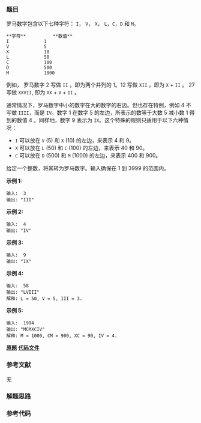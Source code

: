 ### 题目
罗马数字包含以下七种字符： `I`， `V`， `X`， `L`，`C`，`D` 和 `M`。

    
    
    **字符**          **数值**
    I             1
    V             5
    X             10
    L             50
    C             100
    D             500
    M             1000

例如， 罗马数字 2 写做 `II` ，即为两个并列的 1。12 写做 `XII` ，即为 `X` + `II` 。 27 写做  `XXVII`, 即为
`XX` + `V` + `II` 。

通常情况下，罗马数字中小的数字在大的数字的右边。但也存在特例，例如 4 不写做 `IIII`，而是 `IV`。数字 1 在数字 5
的左边，所表示的数等于大数 5 减小数 1 得到的数值 4 。同样地，数字 9 表示为 `IX`。这个特殊的规则只适用于以下六种情况：

  * `I` 可以放在 `V` (5) 和 `X` (10) 的左边，来表示 4 和 9。
  * `X` 可以放在 `L` (50) 和 `C` (100) 的左边，来表示 40 和 90。 
  * `C` 可以放在 `D` (500) 和 `M` (1000) 的左边，来表示 400 和 900。

给定一个整数，将其转为罗马数字。输入确保在 1 到 3999 的范围内。

**示例  1:**

    
    
    输入:  3
    输出: "III"

**示例  2:**

    
    
    输入:  4
    输出: "IV"

**示例  3:**

    
    
    输入:  9
    输出: "IX"

**示例  4:**

    
    
    输入:  58
    输出: "LVIII"
    解释: L = 50, V = 5, III = 3.
    

**示例  5:**

    
    
    输入:  1994
    输出: "MCMXCIV"
    解释: M = 1000, CM = 900, XC = 90, IV = 4.

 **[原题](https://leetcode-cn.com/problems/integer-to-roman/)**    **[代码文件]()**


### 参考文献
无

### 解题思路




### 参考代码

```go


```




